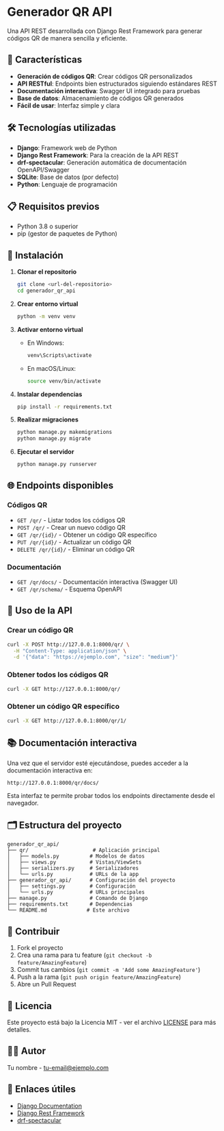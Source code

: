 # Generador QR API

Una API REST desarrollada con Django Rest Framework para generar códigos QR de manera sencilla y eficiente.

## 🚀 Características

- **Generación de códigos QR**: Crear códigos QR personalizados
- **API RESTful**: Endpoints bien estructurados siguiendo estándares REST
- **Documentación interactiva**: Swagger UI integrado para pruebas
- **Base de datos**: Almacenamiento de códigos QR generados
- **Fácil de usar**: Interfaz simple y clara

## 🛠️ Tecnologías utilizadas

- **Django**: Framework web de Python
- **Django Rest Framework**: Para la creación de la API REST
- **drf-spectacular**: Generación automática de documentación OpenAPI/Swagger
- **SQLite**: Base de datos (por defecto)
- **Python**: Lenguaje de programación

## 📋 Requisitos previos

- Python 3.8 o superior
- pip (gestor de paquetes de Python)

## 🔧 Instalación

1. **Clonar el repositorio**

   ```bash
   git clone <url-del-repositorio>
   cd generador_qr_api
   ```

2. **Crear entorno virtual**

   ```bash
   python -m venv venv
   ```

3. **Activar entorno virtual**

   - En Windows:
     ```bash
     venv\Scripts\activate
     ```
   - En macOS/Linux:
     ```bash
     source venv/bin/activate
     ```

4. **Instalar dependencias**

   ```bash
   pip install -r requirements.txt
   ```

5. **Realizar migraciones**

   ```bash
   python manage.py makemigrations
   python manage.py migrate
   ```

6. **Ejecutar el servidor**
   ```bash
   python manage.py runserver
   ```

## 🌐 Endpoints disponibles

### Códigos QR

- `GET /qr/` - Listar todos los códigos QR
- `POST /qr/` - Crear un nuevo código QR
- `GET /qr/{id}/` - Obtener un código QR específico
- `PUT /qr/{id}/` - Actualizar un código QR
- `DELETE /qr/{id}/` - Eliminar un código QR

### Documentación

- `GET /qr/docs/` - Documentación interactiva (Swagger UI)
- `GET /qr/schema/` - Esquema OpenAPI

## 📖 Uso de la API

### Crear un código QR

```bash
curl -X POST http://127.0.0.1:8000/qr/ \
  -H "Content-Type: application/json" \
  -d '{"data": "https://ejemplo.com", "size": "medium"}'
```

### Obtener todos los códigos QR

```bash
curl -X GET http://127.0.0.1:8000/qr/
```

### Obtener un código QR específico

```bash
curl -X GET http://127.0.0.1:8000/qr/1/
```

## 📚 Documentación interactiva

Una vez que el servidor esté ejecutándose, puedes acceder a la documentación interactiva en:

```
http://127.0.0.1:8000/qr/docs/
```

Esta interfaz te permite probar todos los endpoints directamente desde el navegador.

## 🗂️ Estructura del proyecto

```
generador_qr_api/
├── qr/                     # Aplicación principal
│   ├── models.py          # Modelos de datos
│   ├── views.py           # Vistas/ViewSets
│   ├── serializers.py     # Serializadores
│   └── urls.py            # URLs de la app
├── generador_qr_api/      # Configuración del proyecto
│   ├── settings.py        # Configuración
│   └── urls.py            # URLs principales
├── manage.py              # Comando de Django
├── requirements.txt       # Dependencias
└── README.md             # Este archivo
```

## 🤝 Contribuir

1. Fork el proyecto
2. Crea una rama para tu feature (`git checkout -b feature/AmazingFeature`)
3. Commit tus cambios (`git commit -m 'Add some AmazingFeature'`)
4. Push a la rama (`git push origin feature/AmazingFeature`)
5. Abre un Pull Request

## 📝 Licencia

Este proyecto está bajo la Licencia MIT - ver el archivo [LICENSE](LICENSE) para más detalles.

## 👨‍💻 Autor

Tu nombre - [tu-email@ejemplo.com](mailto:tu-email@ejemplo.com)

## 🔗 Enlaces útiles

- [Django Documentation](https://docs.djangoproject.com/)
- [Django Rest Framework](https://www.django-rest-framework.org/)
- [drf-spectacular](https://drf-spectacular.readthedocs.io/)
